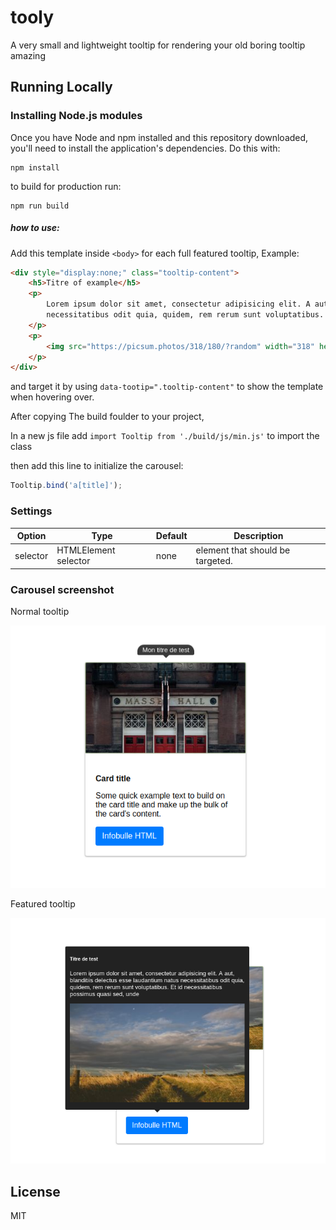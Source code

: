 # tooly
A very small and lightweight tooltip for rendering your old boring tooltip amazing

## Running Locally

### Installing Node.js modules

Once you have Node and npm installed and this repository downloaded, you'll need
to install the application's dependencies. Do this with:

    npm install

to build for production run:

    npm run build

##### how to use:
Add this template inside ```<body>``` for each full featured tooltip, Example:

```html
<div style="display:none;" class="tooltip-content">
	<h5>Titre of example</h5>
	<p>
		Lorem ipsum dolor sit amet, consectetur adipisicing elit. A aut, blanditiis delectus esse laudantium natus
		necessitatibus odit quia, quidem, rem rerum sunt voluptatibus. Et id necessitatibus possimus quasi sed, unde
	</p>
	<p>
		<img src="https://picsum.photos/318/180/?random" width="318" height="180" alt="Card image cap" style="width:100%; height: auto;">
	</p>
</div>
```

and target it by using ```data-tootip=".tooltip-content"``` to show the template when hovering over.

After copying The build foulder to your project,


In a new js file add ```import Tooltip from './build/js/min.js'``` to import the class 

then add this line to initialize the carousel:

```js
Tooltip.bind('a[title]');
```

### Settings

Option | Type | Default | Description
------ | ---- | ------- | -----------
selector | HTMLElement selector | none | element that should be targeted.

### Carousel screenshot

Normal tooltip

![tooly screenshot](https://github.com/shutsugan/tooly/blob/master/normal.png)

Featured tooltip

![tooly screenshot](https://github.com/shutsugan/tooly/blob/master/featured.png)

## License

MIT
